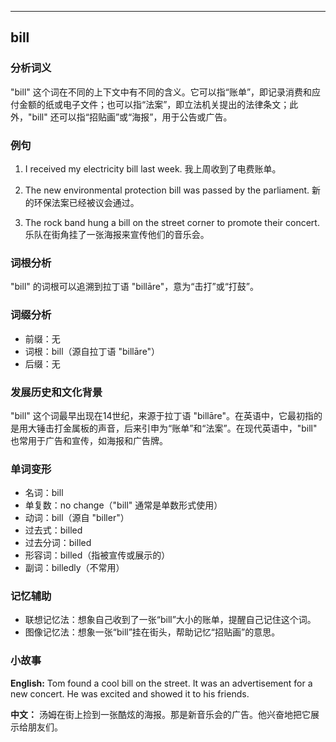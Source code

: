 
---------------
## bill
### 分析词义
"bill" 这个词在不同的上下文中有不同的含义。它可以指“账单”，即记录消费和应付金额的纸或电子文件；也可以指“法案”，即立法机关提出的法律条文；此外，"bill" 还可以指“招贴画”或“海报”，用于公告或广告。

### 例句
1. I received my electricity bill last week.
   我上周收到了电费账单。

2. The new environmental protection bill was passed by the parliament.
   新的环保法案已经被议会通过。

3. The rock band hung a bill on the street corner to promote their concert.
   乐队在街角挂了一张海报来宣传他们的音乐会。

### 词根分析
"bill" 的词根可以追溯到拉丁语 "billāre"，意为“击打”或“打鼓”。

### 词缀分析
- 前缀：无
- 词根：bill（源自拉丁语 "billāre"）
- 后缀：无

### 发展历史和文化背景
"bill" 这个词最早出现在14世纪，来源于拉丁语 "billāre"。在英语中，它最初指的是用大锤击打金属板的声音，后来引申为“账单”和“法案”。在现代英语中，"bill" 也常用于广告和宣传，如海报和广告牌。

### 单词变形
- 名词：bill
- 单复数：no change（"bill" 通常是单数形式使用）
- 动词：bill（源自 "biller"）
- 过去式：billed
- 过去分词：billed
- 形容词：billed（指被宣传或展示的）
- 副词：billedly（不常用）

### 记忆辅助
- 联想记忆法：想象自己收到了一张“bill”大小的账单，提醒自己记住这个词。
- 图像记忆法：想象一张“bill”挂在街头，帮助记忆“招贴画”的意思。

### 小故事
**English:**
Tom found a cool bill on the street. It was an advertisement for a new concert. He was excited and showed it to his friends.

**中文：**
汤姆在街上捡到一张酷炫的海报。那是新音乐会的广告。他兴奋地把它展示给朋友们。

